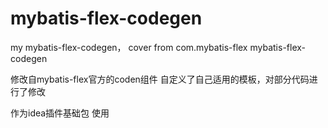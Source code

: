 # mybatis-flex-codegen
my mybatis-flex-codegen， cover from  com.mybatis-flex mybatis-flex-codegen

修改自mybatis-flex官方的coden组件 自定义了自己适用的模板，对部分代码进行了修改

作为idea插件基础包 使用

